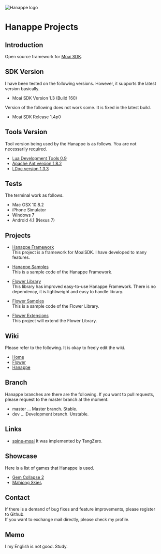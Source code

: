 ![Hanappe logo](/hanappe_logo.png)

# Hanappe Projects

## Introduction
Open source framework for [Moai SDK](http://getmoai.com).

## SDK Version
I have been tested on the following versions.
However, it supports the latest version basically.

* Moai SDK Version 1.3 (Build 160)

Version of the following does not work some.
It is fixed in the latest build.

* Moai SDK Release 1.4p0

## Tools Version
Tool version being used by the Hanappe is as follows.
You are not necessarily required.

* [Lua Development Tools 0.9](http://www.eclipse.org/koneki/ldt/)
* [Apache Ant version 1.8.2](http://ant.apache.org/)
* [LDoc version 1.3.3](https://github.com/stevedonovan/LDoc)

## Tests
The terminal work as follows.

* Mac OSX 10.8.2
* iPhone Simulator
* Windows 7
* Android 4.1 (Nexus 7)

## Projects

* [Hanappe Framework](/projects/hanappe-framework)  
This project is a framework for MoaiSDK.
I have developed to many features.

* [Hanappe Samples](/projects/hanappe-samples)  
This is a sample code of the Hanappe Framework.

* [Flower Library](/projects/flower-library)  
This library has improved easy-to-use Hanappe Framework.
There is no dependency, it is lightweight and easy to handle library.

* [Flower Samples](/projects/flower-samples)  
This is a sample code of the Flower Library.

* [Flower Extensions](/projects/flower-extensions)  
This project will extend the Flower Library.

## Wiki

Please refer to the following.
It is okay to freely edit the wiki.

* [Home](https://github.com/makotok/Hanappe/wiki)
* [Flower](https://github.com/makotok/Hanappe/wiki/Flower-Library)
* [Hanappe](https://github.com/makotok/Hanappe/wiki/Hanappe-Framework)

## Branch

Hanappe branches are there are the following.
If you want to pull requests, please request to the master branch at the moment.

* master ... Master branch. Stable.
* dev ... Development branch. Unstable.

## Links

* [spine-moai](https://github.com/tangerinagames/spine-moai)
It was implemented by TangZero.

## Showcase

Here is a list of games that Hanappe is used.

* [Gem Collapse 2](http://getmoai.com/forums/gem-collapse-2-made-with-moai-t1822/)
* [Mahjong Skies](http://getmoai.com/forums/mahjong-skies-t1896/)

## Contact
If there is a demand of bug fixes and feature improvements, please register to Github.  
If you want to exchange mail directly, please check my profile.

## Memo
I my English is not good.
Study.
